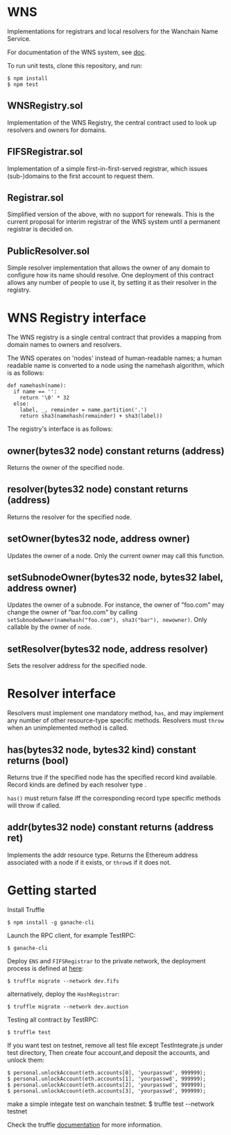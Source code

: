 # WNS


Implementations for registrars and local resolvers for the Wanchain Name Service.

For documentation of the WNS system, see [doc](https://github.com/wanchain/wns/tree/master/docs).

To run unit tests, clone this repository, and run:

    $ npm install
    $ npm test

## WNSRegistry.sol
Implementation of the WNS Registry, the central contract used to look up resolvers and owners for domains.

## FIFSRegistrar.sol
Implementation of a simple first-in-first-served registrar, which issues (sub-)domains to the first account to request them.

## Registrar.sol
Simplified version of the above, with no support for renewals. This is the current proposal for interim registrar of the WNS system until a permanent registrar is decided on.

## PublicResolver.sol
Simple resolver implementation that allows the owner of any domain to configure how its name should resolve. One deployment of this contract allows any number of people to use it, by setting it as their resolver in the registry.

# WNS Registry interface

The WNS registry is a single central contract that provides a mapping from domain names to owners and resolvers.

The WNS operates on 'nodes' instead of human-readable names; a human readable name is converted to a node using the namehash algorithm, which is as follows:

	def namehash(name):
	  if name == '':
	    return '\0' * 32
	  else:
	    label, _, remainder = name.partition('.')
	    return sha3(namehash(remainder) + sha3(label))

The registry's interface is as follows:

## owner(bytes32 node) constant returns (address)
Returns the owner of the specified node.

## resolver(bytes32 node) constant returns (address)
Returns the resolver for the specified node.

## setOwner(bytes32 node, address owner)
Updates the owner of a node. Only the current owner may call this function.

## setSubnodeOwner(bytes32 node, bytes32 label, address owner)
Updates the owner of a subnode. For instance, the owner of "foo.com" may change the owner of "bar.foo.com" by calling `setSubnodeOwner(namehash("foo.com"), sha3("bar"), newowner)`. Only callable by the owner of `node`.

## setResolver(bytes32 node, address resolver)
Sets the resolver address for the specified node.

# Resolver interface

Resolvers must implement one mandatory method, `has`, and may implement any number of other resource-type specific methods. Resolvers must `throw` when an unimplemented method is called.

## has(bytes32 node, bytes32 kind) constant returns (bool)

Returns true if the specified node has the specified record kind available. Record kinds are defined by each resolver type .

`has()` must return false iff the corresponding record type specific methods will throw if called.

## addr(bytes32 node) constant returns (address ret)

Implements the addr resource type. Returns the Ethereum address associated with a node if it exists, or `throw`s if it does not.


# Getting started
Install Truffle

	$ npm install -g ganache-cli

Launch the RPC client, for example TestRPC:

	$ ganache-cli

Deploy `ENS` and `FIFSRegistrar` to the private network, the deployment process is defined at [here](migrations/2_deploy_contracts.js):

	$ truffle migrate --network dev.fifs

alternatively, deploy the `HashRegistrar`:

	$ truffle migrate --network dev.auction

Testing all contract by TestRPC:

    $ truffle test

If you want test on testnet, remove all test file except TestIntegrate.js under test directory,
Then create four account,and deposit the accounts, and unlock them:

    $ personal.unlockAccount(eth.accounts[0], 'yourpasswd', 999999);
    $ personal.unlockAccount(eth.accounts[1], 'yourpasswd', 999999);
    $ personal.unlockAccount(eth.accounts[2], 'yourpasswd', 999999);
    $ personal.unlockAccount(eth.accounts[3], 'yourpasswd', 999999);

make a simple integate test on wanchain testnet:
    $ truffle test --network testnet

Check the truffle [documentation](http://truffleframework.com/docs/) for more information.
